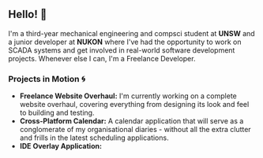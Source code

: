 




## Hello! 👋



I'm a third-year mechanical engineering and compsci student at **UNSW** and a junior developer at **NUKON** where I've had the opportunity to work on SCADA systems and get involved in real-world software development projects. 
Whenever else I can, I'm a Freelance Developer. 


### Projects in Motion 🌀

- **Freelance Website Overhaul:** I'm currently working on a complete website overhaul, covering everything from designing its look and feel to building and testing. 
- **Cross-Platform Calendar:** A calendar application that will serve as a conglomerate of my organisational diaries - without all the extra clutter and frills in the latest scheduling applications. 
- **IDE Overlay Application:** 

